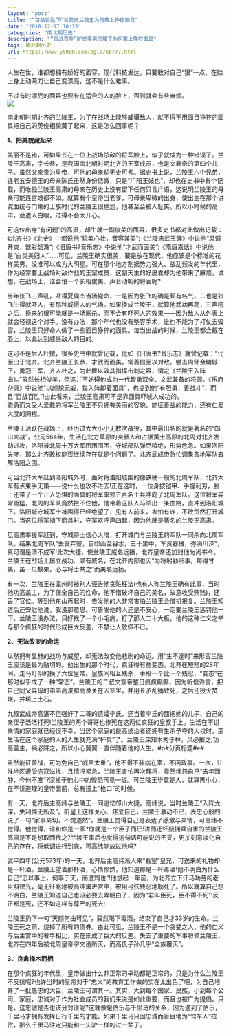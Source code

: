 ```yaml
---
layout: "post"
title: "“百战百胜”旷世美男兰陵王为何戴上狰狞面具"
date: "2018-12-17 16:15"
categories: "南北朝历史"
description: "“百战百胜”旷世美男兰陵王为何戴上狰狞面具"
tags: 南北朝历史
url: https://www.y5000.com/zgls/nb/77.html
---
```






人生在世，谁都想拥有娇好的面容，现代科技发达，只要敢对自己“狠”一点，在脸上身上动两刀让自己变漂亮，这不是什么难事。

不过有时漂亮的面容也要长在适合的人的脸上，否则就会有些麻烦。  
[![](https://img.y5000.com/uploads/allimg/120425/2-120425155113N7.jpg)](https://www.y5000.com)

南北朝时期北齐的兰陵王，为了在战场上能够威慑敌人，就不得不用面目狰狞的面具把自己的英俊相貌藏了起来，这是怎么回事呢？

**1、把美貌藏起来**

美丽不是错，可如果长在一位上战场杀敌的将军脸上，似乎就成为一种错误了。兰陵王高肃，字长恭，是我国南北朝时期北齐的王室成员，也是文襄帝的第四个儿子。虽然父亲贵为皇帝，可他的母亲却无史可考。据史书上说，兰陵王六个兄弟，连老五安德王的母亲陈氏虽然身份低微，只是“广阳王妓也”，却也在史书中有个记载，而唯独兰陵王高肃的母亲在历史上没有留下任何只言片语，这说明兰陵王的母亲可能连宫妓都不如。就算有个皇帝当老爹，可母亲卑微的出身，使出生在那个讲究血统与门第的士族时代的兰陵王很尴尬，他甚至会被人耻笑。所以小时候的高肃，会遭人白眼，过得不会太开心。

可这位出身“有问题”的高肃，却生就一副俊美的面容，很多史书都对此做出记载：《北齐书》《北史》中都说他“貌柔心壮，音容兼美”;《兰陵忠武王碑》中说他“风调开爽，器彩韶澈”;《旧唐书?音乐志》中说他“才武而面美”;《隋唐嘉话》中说他是“白类美妇人”……可见，兰陵王确实很美，要是放在现代，他应该是个标准的花样美男，没准可以成为大明星。可在那个地方割据势力强大、战乱频发的年代里，作为经常要上战场对敌作战的王室成员，这副天生的好皮囊却为他带来了麻烦。试想，在战场上，谁会怕一个长相俊美、声音动听的将官呢?

当年张飞三声吼，吓得夏侯杰当场毙命，一是因为张飞的确是颇有名气，二也是张飞生得就吓人，有那种威慑人的气场。如果换成兰陵王，就算他武功再高，三声吼之后，换来的很可能就是一场厮杀，而不会有吓死人的效果——因为敌人从外表上就会轻视这个对手。没有办法，那个年代也没有整容手术，谁也不能为了打仗去毁容，兰陵王只好命人做了一些面目狰狞的面具。每当出战的时候，兰陵王都会戴在脸上，以此达到威慑敌人的目的。

这可不是后人杜撰，很多史书中就曾记载，比如《旧唐书?音乐志》就曾记载：“代面出于北齐。北齐兰陵王长恭，才武而面美，常着假面以对敌。尝击周师金墉城下，勇冠三军，齐人壮之，为此舞以效其指挥击刺之容，谓之《兰陵王入阵曲》。”虽然长相俊美，但这并不妨碍他成为一代智勇双全、文武兼备的将领。《乐府杂录》中说他“以颜貌无威，每入阵即着面具”，也提到他“有胆勇，善战斗”，而且“百战百胜”!由此看来，兰陵王高肃可不是靠面具吓唬人成功的。  
骁勇而又受人爱戴的将军兰陵王不只拥有美丽的容貌、能征善战的能力，还有仁爱大度的胸襟。

兰陵王活跃在战场上，经历过大大小小无数次战役，其中最出名的就是著名的“邙山大战”。公元564年，生活在北方草原的突厥人和占据黄土高原的北周对北齐发动进攻，洛阳被北周十万大军团团围困，守城部队弹尽粮绝，形势危急。如果洛阳失守，那么北齐政权能否继续存在就是个问题了。北齐武成帝急忙调集各地军队去解洛阳之围。

可当北齐大军赶到洛阳城外时，面对将洛阳城围的像铁桶一般的北周军队，北齐大军有点束手无策——说什么也攻不进去!正在这时，一位身披铠甲、手握利刃，脸上还带了一个让人恐惧的面具的将军率领五百名士兵冲向了北周军队。这位将军异常勇猛，北周的军队竟然拦不住他，他带着这队人马杀出一条血路，直冲到洛阳城下。洛阳城守城军士被围得已经绝望了，见有人前来，害怕有诈，不敢贸然打开城门。当这位将军摘下面具时，守军欢呼声四起，因为他就是著名的兰陵王高肃。

见高肃率援军赶到，守城将士信心大增，打开城门与兰陵王的军队一同杀向北周军队。结果北周军队“丢营弃寨，自邙山至谷水，三十里中，军资器械，弥满川泽”，真可谓是溃不成军!此次大捷，使兰陵王威名远播，北齐皇帝还加封他为尚书令。兰陵王在战场上屡立战功、颇有威名，在北齐内部也因“为将躬勤细事，每得甘美，虽一瓜数果，必与将士共之”而美名远扬。

有一次，兰陵王在瀛州时被别人诬告他贪赃枉法(也有人称兰陵王确有此事，当时他功高盖主，为了保全自己的性命，他不惜破坏自己的美名，故意收受贿赂)，还丢了官位。等到他东山再起时，告发他的人非常害怕兰陵王会借机报复。兰陵王知道后还安慰他说，我没那意思。可告发他的人还是不安心，一定要兰陵王惩罚他一下。兰陵王没办法，只好找了一个小毛病，打了那人二十大板。他的这种仁义之举与那个疯狂的时代形成巨大反差，不禁让人敬佩不已。

**2、无法改变的命运**

纵然拥有显赫的战功与威望，却无法改变他悲剧的命运。用“生不逢时”来形容兰陵王应该是最为贴切的。他出生的那个时代，疯狂得有些变态。北齐在短短的28年间，走马灯似的换了六位皇帝。皇族间相互残杀，手段一个比一个残忍，“变态”在那时似乎成了一种“常态”。兰陵王的二叔文宣帝整日疯疯癫癫，因为听信谗言，把自己同父异母的弟弟高浚和高涣关在囚笼里，并用长矛乱捅致死，之后还投火焚烧，并填上土石。

九叔武成帝高湛不但强奸了二哥的遗孀李氏，还当着李氏的面把她的儿子、自己的亲侄子活活打死!兰陵王的两个哥哥也惨死在这两位疯狂的皇叔手上。生活在不讲亲情的家庭就已经很不幸，当这个家庭的最高统治者还拥有生杀予夺的大权时，那生活在这个家庭的人的人生就充满“杯具”了。兰陵王深知木秀于林，风必摧之;功高盖主，祸必降之，所以小心翼翼一直伴随着他的人生。#p#分页标题#e#

虽然能征善战，可为免自己“威声太重”，他不得不装病在家，不问政事。一次，江淮地区遭受盗寇滋扰，且情况紧急，兰陵王害怕再次拜将，竟然埋怨自己“去年面肿，今何不发”?深植于他心中的惶恐可见一斑。可兰陵王毕竟是人，就算再小心，在不讲道理的皇帝面前，总有撞上“枪口”的时候。

有一天，北齐后主高纬与兰陵王一同追忆邙山大捷。高纬说，当时兰陵王“入阵太深，失利悔无所及”。听皇上这样关心、疼爱自己，兰陵王激动不已，表忠心般的说了一句“家事亲切，不觉遂然”。兰陵王觉得自己是表达了感激与亲情，可高纬不觉得。他觉得，谁和你是一家?你就是一个臣子而已!进而还怀疑拥兵自重的兰陵王高肃是不是想取而代之?兰陵王事后也觉得这句话可能说的不妥，更加刻意淡化自己的存在，将低调进行到底，可高纬能放过他吗?

武平四年(公元573年)的一天，北齐后主高纬派人来“看望”皇兄，可送来的礼物却是一杯酒。兰陵王望着那杯酒，心情惨然，他知道那是一杯毒酒!他不明白为什么自己“忠以事上，何辜于天，而遭鸩也”!他想起一年前，为北齐立下汗马功劳的老臣斛律光，毫无征兆地被高纬骗进宫中，被用弓弦残忍地勒死了。所以就算自己想不明白，兰陵王知道自己也没必要去弄明白了，因为“君叫臣死，臣不得不死”!反正都是死，还不如这样有尊严的死去!

兰陵王扔下一句“天颜何由可见”，毅然喝下毒酒，结束了自己才33岁的生命。兰陵王死之前，烧掉了所有的债券。由此可见，兰陵王不是一个贪婪之人，他的仁义与后主宫中的奢华相比，实在形成了巨大的反差。失去了重要的军事将领兰陵王，北齐在四年后被北周皇帝宇文邕所灭，而高氏子孙几乎“全族覆灭”。

**3、良禽择木而栖**

在那个疯狂的年代里，皇帝做出什么非正常的举动都是正常的，只是为什么兰陵王不反抗呢?也许当时的皇帝对于“忠义”的教育工作做的实在太出色了吧，为自己培养了一批愚忠的大臣，兰陵王可谓其一。其实，大到每个国家、民族，小到每个公司、家庭，忠诚对于作为社会成员的我们来说是如此重要，而且也被广为提倡。只是，这忠诚是否也该分对谁呢?这就像是伯乐与千里马的关系，因为遇到了伯乐，千里马才拥有发挥日行千里的才能。如果千里马只因忠诚而盲目地为“驾车人”拉货，那么千里马注定只能和一头驴一样的过一辈子。
